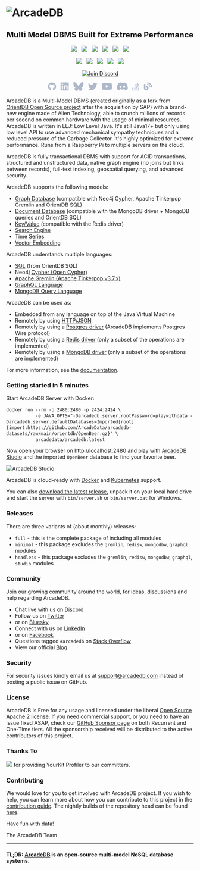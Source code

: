 # ![ArcadeDB](https://arcadedb.com/assets/images/arcadedb-logo.png)

<h2 align="center">Multi Model DBMS Built for Extreme Performance</h2>

<p align="center">
  <a href="https://github.com/ArcadeData/arcadedb/releases"><img src="https://img.shields.io/github/v/release/arcadedata/arcadedb?color=%23ff00a0&include_prereleases&label=version&sort=semver"></a>
  &nbsp;
  <a href="https://opensource.org/licenses/Apache-2.0"><img src="https://img.shields.io/badge/License-Apache%202.0-green.svg"></a>
  &nbsp;
  <a href="https://docs.oracle.org/en/java/21/"><img src="https://img.shields.io/badge/Java-%3D21-green.svg"></a>
  &nbsp;
  <a href="https://api.reuse.software/info/github.com/ArcadeData/arcadedb"><img src="https://api.reuse.software/badge/github.com/ArcadeData/arcadedb"></a>
  &nbsp;
  <a href="https://maven-badges.herokuapp.com/maven-central/com.arcadedb/arcadedb-parent"><img src="https://maven-badges.herokuapp.com/maven-central/com.arcadedb/arcadedb-parent/badge.svg"></a>
  &nbsp;
  <a href="https://hub.docker.com/repository/docker/arcadedata/arcadedb/general"><img src="https://img.shields.io/docker/pulls/arcadedata/arcadedb"></a>
</p>

<p align="center">
  <a href="https://github.com/ArcadeData/arcadedb/actions/workflows/mvn-deploy.yml"><img src="https://github.com/ArcadeData/arcadedb/actions/workflows/mvn-deploy.yml/badge.svg"></a>
  &nbsp;
  <a href="https://www.codacy.com/gh/ArcadeData/arcadedb/dashboard?utm_source=github.com&utm_medium=referral&utm_content=ArcadeData/arcadedb&utm_campaign=Badge_Coverage"><img src="https://app.codacy.com/project/badge/Coverage/1f971260db1e46638bd3fd91e3ebf668"></a>
  &nbsp;
  <a href="https://app.codacy.com/gh/ArcadeData/arcadedb?utm_source=github.com&utm_medium=referral&utm_content=ArcadeData/arcadedb&utm_campaign=Badge_Grade_Settings"><img src="https://api.codacy.com/project/badge/Grade/d40cc721f39b49eb81408307960f145b"></a>
  &nbsp;
  <a href="https://www.meterian.io/report/gh/ArcadeData/arcadedb"><img src="https://www.meterian.io/badge/gh/ArcadeData/arcadedb/security?branch=main"></a>
  &nbsp;
  <a href="https://www.meterian.io/report/gh/ArcadeData/arcadedb"><img src="https://www.meterian.io/badge/gh/ArcadeData/arcadedb/stability?branch=main"></a>
</p>

<p align="center">
  <a href="https://discord.gg/w2Npx2B7hZ"><img width="208" height="97" src="https://arcadedb.com/assets/images/discord_button.png" alt="Join Discord"></a>
</p>

<p align="center">
	<a href="https://github.com/arcadedata/arcadedb"><img height="25" src="studio/src/main/resources/static/images/social/github.svg" alt="Github"></a>
	&nbsp;
  <a href="https://www.linkedin.com/company/arcadedb/"><img height="25" src="studio/src/main/resources/static/images/social/linkedin.svg" alt="LinkedIn"></a>
  &nbsp;
  <a href="https://bsky.app/profile/arcadedb.bsky.social"><img height="25" src="studio/src/main/resources/static/images/social/bluesky.svg" alt="Bluesky"></a>
  &nbsp;
  <a href="https://twitter.com/arcade_db"><img height="25" src="studio/src/main/resources/static/images/social/twitter.svg" alt="Twitter"></a>
  &nbsp;
  <a href="https://www.youtube.com/@ArcadeDB"><img height="25" src="studio/src/main/resources/static/images/social/youtube.svg" alt="Youtube"></a>
  &nbsp;
  <a href="https://discord.gg/w2Npx2B7hZ"><img height="25" src="studio/src/main/resources/static/images/social/discord.svg" alt="Discord"></a>
  &nbsp;
  <a href="https://stackoverflow.com/questions/tagged/arcadedb"><img height="25" src="studio/src/main/resources/static/images/social/stack-overflow.svg" alt="StackOverflow"></a>
	&nbsp;
	<a href="https://blog.arcadedb.com/"><img height="25" src="studio/src/main/resources/static/images/social/blog.svg" alt="Blog"></a>
</p>

ArcadeDB is a Multi-Model DBMS (created originally as a fork
from [OrientDB Open Source project](https://github.com/orientechnologies/orientdb) after the acquisition by SAP) with a brand-new
engine made of Alien Technology, able to crunch millions of records per second on common hardware with the usage of
minimal resources. ArcadeDB is written in LLJ: Low Level Java. It's still Java17+ but only using low level API to use advanced
mechanical sympathy techniques and a reduced pressure of the Garbage Collector. It's highly optimized for extreme performance. Runs
from a Raspberry Pi to multiple servers on the cloud.

ArcadeDB is fully transactional DBMS with support for ACID transactions, structured and unstructured data, native graph engine (no
joins but links between records), full-text indexing, geospatial querying, and advanced security.

ArcadeDB supports the following models:

- [Graph Database](https://docs.arcadedb.com#Graph-Model) (compatible with Neo4j Cypher, Apache Tinkerpop Gremlin and OrientDB SQL)
- [Document Database](https://docs.arcadedb.com#Document-Model) (compatible with the MongoDB driver + MongoDB queries and OrientDB
  SQL)
- [Key/Value](https://docs.arcadedb.com#KeyValue-Model) (compatible with the Redis driver)
- [Search Engine](https://docs.arcadedb.com/#SearchEngine-Model)
- [Time Series](https://docs.arcadedb.com#TimeSeries-Model)
- [Vector Embedding](https://docs.arcadedb.com/#VectorEmbedding-Model)

ArcadeDB understands multiple languages:

- [SQL](https://docs.arcadedb.com#SQL) (from OrientDB SQL)
- Neo4j [Cypher (Open Cypher)](https://docs.arcadedb.com#Cypher)
- [Apache Gremlin (Apache Tinkerpop v3.7.x)](https://docs.arcadedb.com#Gremlin-API)
- [GraphQL Language](https://docs.arcadedb.com#GraphQL)
- [MongoDB Query Language](https://docs.arcadedb.com#MongoDB-API)

ArcadeDB can be used as:

- Embedded from any language on top of the Java Virtual Machine
- Remotely by using [HTTP/JSON](https://docs.arcadedb.com#HTTP-API)
- Remotely by using a [Postgres driver](https://docs.arcadedb.com#Postgres-Driver) (ArcadeDB implements Postgres Wire protocol)
- Remotely by using a [Redis driver](https://docs.arcadedb.com#Redis-API) (only a subset of the operations are implemented)
- Remotely by using a [MongoDB driver](https://docs.arcadedb.com#MongoDB-API) (only a subset of the operations are implemented)

For more information, see the [documentation](https://docs.arcadedb.com).

### Getting started in 5 minutes

Start ArcadeDB Server with Docker:

```
docker run --rm -p 2480:2480 -p 2424:2424 \
           -e JAVA_OPTS="-Darcadedb.server.rootPassword=playwithdata -Darcadedb.server.defaultDatabases=Imported[root]{import:https://github.com/ArcadeData/arcadedb-datasets/raw/main/orientdb/OpenBeer.gz}" \
           arcadedata/arcadedb:latest
```

Now open your browser on http://localhost:2480 and play with [ArcadeDB Studio](https://docs.arcadedb.com/#_studio) and the
imported `OpenBeer` database to find your favorite beer.

![ArcadeDB Studio](https://arcadedb.com/assets/images/openbeer-demo-graph.png)

ArcadeDB is cloud-ready with [Docker](https://docs.arcadedb.com/#Docker) and [Kubernetes](https://docs.arcadedb.com/#Kubernetes) support.

You can also [download the latest release](https://github.com/ArcadeData/arcadedb/releases), unpack it on your local hard drive and start the server with `bin/server.sh` or `bin/server.bat` for Windows.

### Releases

There are three variants of (about monthly) releases:

- `full` - this is the complete package of including all modules
- `minimal` - this package excludes the `gremlin`, `redisw`, `mongodbw`, `graphql` modules
- `headless` - this package excludes the `gremlin`, `redisw`, `mongodbw`, `graphql`, `studio` modules

### Community

Join our growing community around the world, for ideas, discussions and help regarding ArcadeDB.

- Chat live with us on [Discord](https://discord.gg/w2Npx2B7hZ)
- Follow us on [Twitter](https://twitter.com/arcade_db)
- or on [Bluesky](https://bsky.app/profile/arcadedb.bsky.social)
- Connect with us on [LinkedIn](https://www.linkedin.com/products/arcadedb)
- or on [Facebook](https://www.facebook.com/arcadedb)
- Questions tagged `#arcadedb` on [Stack Overflow](https://stackoverflow.com/questions/tagged/arcadedb)
- View our official [Blog](https://blog.arcadedb.com/)

### Security

For security issues kindly email us at support@arcadedb.com instead of posting a public issue on GitHub.

### License

ArcadeDB is Free for any usage and licensed under the liberal [Open Source Apache 2 license](LICENSE). If you need commercial
support, or you need to have an issue fixed ASAP, check our [GitHub Sponsor page](https://github.com/sponsors/ArcadeData) on both
Recurrent and One-Time tiers. All the sponsorship received will be distributed to the active contributors of this project.

### Thanks To

<a href="https://www.yourkit.com"><img src="https://www.yourkit.com/images/yklogo.png"></a> for providing YourKit Profiler to our committers.

### Contributing

We would love for you to get involved with ArcadeDB project.
If you wish to help, you can learn more about how you can contribute to this project in the [contribution guide](CONTRIBUTING.md).
The nightly builds of the repository head can be found [here](https://s01.oss.sonatype.org/content/repositories/snapshots/com/arcadedb/arcadedb-package/).

Have fun with data!

The ArcadeDB Team

---

#### TL;DR: [ArcadeDB](https://arcadedb.com) is an open-source multi-model NoSQL database systems.
